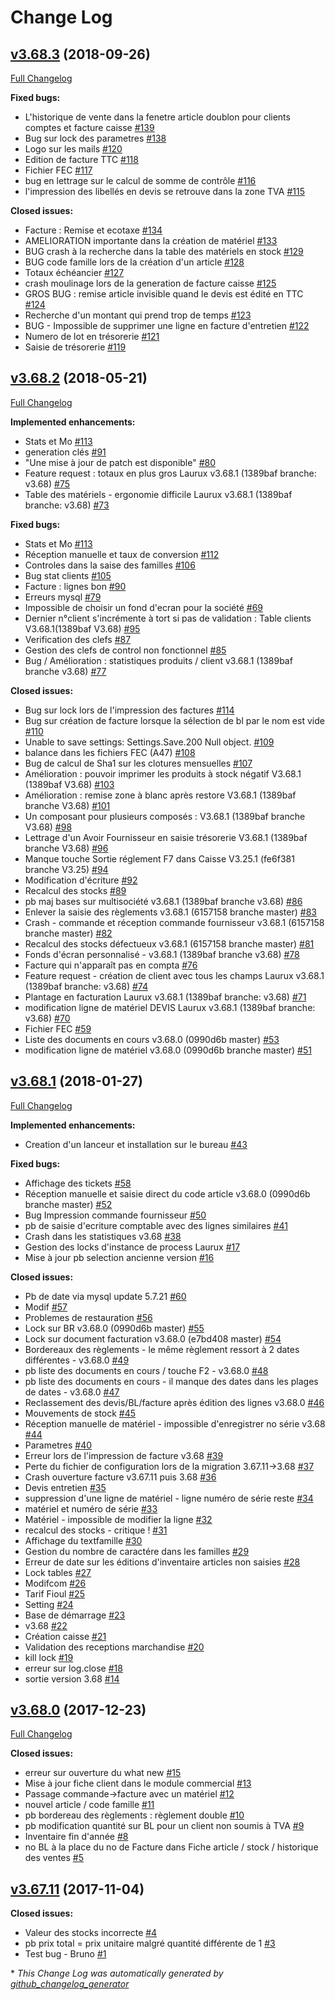 # Change Log

## [v3.68.3](https://github.com/Laurux/Laurux/tree/v3.68.3) (2018-09-26)
[Full Changelog](https://github.com/Laurux/Laurux/compare/v3.68.2...v3.68.3)

**Fixed bugs:**

- L'historique de vente dans la fenetre article doublon pour clients comptes et facture caisse [\#139](https://github.com/Laurux/Laurux/issues/139)
- Bug sur lock des parametres [\#138](https://github.com/Laurux/Laurux/issues/138)
- Logo sur les mails [\#120](https://github.com/Laurux/Laurux/issues/120)
- Edition de facture TTC [\#118](https://github.com/Laurux/Laurux/issues/118)
- Fichier FEC [\#117](https://github.com/Laurux/Laurux/issues/117)
- bug en lettrage sur le calcul de somme de contrôle [\#116](https://github.com/Laurux/Laurux/issues/116)
- l'impression des libellés en devis se retrouve dans la zone TVA [\#115](https://github.com/Laurux/Laurux/issues/115)

**Closed issues:**

- Facture : Remise et ecotaxe [\#134](https://github.com/Laurux/Laurux/issues/134)
- AMELIORATION importante dans la création de matériel [\#133](https://github.com/Laurux/Laurux/issues/133)
- BUG crash à la recherche dans la table des matériels en stock [\#129](https://github.com/Laurux/Laurux/issues/129)
- BUG code famille lors de la création d'un article [\#128](https://github.com/Laurux/Laurux/issues/128)
- Totaux échéancier [\#127](https://github.com/Laurux/Laurux/issues/127)
- crash moulinage lors de la generation de facture caisse [\#125](https://github.com/Laurux/Laurux/issues/125)
- GROS BUG : remise article invisible quand le devis est édité en TTC [\#124](https://github.com/Laurux/Laurux/issues/124)
- Recherche d'un montant qui prend trop de temps [\#123](https://github.com/Laurux/Laurux/issues/123)
- BUG - Impossible de supprimer une ligne en facture d'entretien [\#122](https://github.com/Laurux/Laurux/issues/122)
- Numero de lot en trésorerie [\#121](https://github.com/Laurux/Laurux/issues/121)
- Saisie de trésorerie [\#119](https://github.com/Laurux/Laurux/issues/119)

## [v3.68.2](https://github.com/Laurux/Laurux/tree/v3.68.2) (2018-05-21)
[Full Changelog](https://github.com/Laurux/Laurux/compare/v3.68.1...v3.68.2)

**Implemented enhancements:**

- Stats et Mo [\#113](https://github.com/Laurux/Laurux/issues/113)
- generation clés [\#91](https://github.com/Laurux/Laurux/issues/91)
- "Une mise à jour de patch est disponible" [\#80](https://github.com/Laurux/Laurux/issues/80)
- Feature request : totaux en plus gros Laurux v3.68.1 \(1389baf branche: v3.68\) [\#75](https://github.com/Laurux/Laurux/issues/75)
- Table des matériels - ergonomie difficile Laurux v3.68.1 \(1389baf branche: v3.68\) [\#73](https://github.com/Laurux/Laurux/issues/73)

**Fixed bugs:**

- Stats et Mo [\#113](https://github.com/Laurux/Laurux/issues/113)
- Réception manuelle et taux de conversion [\#112](https://github.com/Laurux/Laurux/issues/112)
- Controles dans la saise des familles [\#106](https://github.com/Laurux/Laurux/issues/106)
- Bug stat clients [\#105](https://github.com/Laurux/Laurux/issues/105)
- Facture : lignes bon [\#90](https://github.com/Laurux/Laurux/issues/90)
- Erreurs mysql [\#79](https://github.com/Laurux/Laurux/issues/79)
- Impossible de choisir un fond d'ecran pour la société [\#69](https://github.com/Laurux/Laurux/issues/69)
- Dernier n°client s'incrémente à tort si pas de validation : Table clients V3.68.1\(1389baf V3.68\) [\#95](https://github.com/Laurux/Laurux/issues/95)
- Verification des clefs [\#87](https://github.com/Laurux/Laurux/issues/87)
- Gestion des clefs de control non fonctionnel [\#85](https://github.com/Laurux/Laurux/issues/85)
- Bug / Amélioration : statistiques produits / client v3.68.1 \(1389baf branche v3.68\) [\#77](https://github.com/Laurux/Laurux/issues/77)

**Closed issues:**

- Bug sur lock lors de l'impression des factures [\#114](https://github.com/Laurux/Laurux/issues/114)
- Bug sur création de facture lorsque la sélection de bl par le nom est vide [\#110](https://github.com/Laurux/Laurux/issues/110)
- Unable to save settings: Settings.Save.200 Null object. [\#109](https://github.com/Laurux/Laurux/issues/109)
- balance dans les fichiers FEC \(A47\) [\#108](https://github.com/Laurux/Laurux/issues/108)
- Bug de calcul de Sha1 sur les clotures mensuelles [\#107](https://github.com/Laurux/Laurux/issues/107)
- Amélioration : pouvoir imprimer les produits à stock négatif V3.68.1 \(1389baf V3.68\) [\#103](https://github.com/Laurux/Laurux/issues/103)
- Amélioration : remise zone à blanc après restore V3.68.1 \(1389baf branche V3.68\) [\#101](https://github.com/Laurux/Laurux/issues/101)
- Un composant pour plusieurs composés : V3.68.1 \(1389baf branche V3.68\) [\#98](https://github.com/Laurux/Laurux/issues/98)
- Lettrage d'un Avoir Fournisseur en saisie trésorerie V3.68.1 \(1389baf branche V3.68\) [\#96](https://github.com/Laurux/Laurux/issues/96)
- Manque touche Sortie réglement F7 dans Caisse V3.25.1 \(fe6f381 branche V3.25\) [\#94](https://github.com/Laurux/Laurux/issues/94)
- Modification d'écriture [\#92](https://github.com/Laurux/Laurux/issues/92)
- Recalcul des stocks [\#89](https://github.com/Laurux/Laurux/issues/89)
- pb maj bases sur multisociété v3.68.1 \(1389baf branche v3.68\) [\#86](https://github.com/Laurux/Laurux/issues/86)
- Enlever la saisie des règlements v3.68.1 \(6157158 branche master\) [\#83](https://github.com/Laurux/Laurux/issues/83)
- Crash - commande et réception commande fournisseur v3.68.1 \(6157158 branche master\) [\#82](https://github.com/Laurux/Laurux/issues/82)
- Recalcul des stocks défectueux v3.68.1 \(6157158 branche master\) [\#81](https://github.com/Laurux/Laurux/issues/81)
- Fonds d'écran personnalisé - v3.68.1 \(1389baf branche v3.68\) [\#78](https://github.com/Laurux/Laurux/issues/78)
- Facture qui n'apparaît pas en compta [\#76](https://github.com/Laurux/Laurux/issues/76)
- Feature request - création de client avec tous les champs Laurux v3.68.1 \(1389baf branche: v3.68\) [\#74](https://github.com/Laurux/Laurux/issues/74)
- Plantage en facturation Laurux v3.68.1 \(1389baf branche: v3.68\) [\#71](https://github.com/Laurux/Laurux/issues/71)
- modification ligne de matériel DEVIS Laurux v3.68.1 \(1389baf branche: v3.68\) [\#70](https://github.com/Laurux/Laurux/issues/70)
- Fichier FEC [\#59](https://github.com/Laurux/Laurux/issues/59)
- Liste des documents en cours v3.68.0 \(0990d6b master\) [\#53](https://github.com/Laurux/Laurux/issues/53)
- modification ligne de matériel v3.68.0 \(0990d6b branche master\) [\#51](https://github.com/Laurux/Laurux/issues/51)

## [v3.68.1](https://github.com/Laurux/Laurux/tree/v3.68.1) (2018-01-27)
[Full Changelog](https://github.com/Laurux/Laurux/compare/v3.68.0...v3.68.1)

**Implemented enhancements:**

- Creation d'un lanceur et installation sur le bureau [\#43](https://github.com/Laurux/Laurux/issues/43)

**Fixed bugs:**

- Affichage des tickets [\#58](https://github.com/Laurux/Laurux/issues/58)
- Réception manuelle et saisie direct du code article v3.68.0 \(0990d6b branche master\) [\#52](https://github.com/Laurux/Laurux/issues/52)
- Bug Impression commande fournisseur [\#50](https://github.com/Laurux/Laurux/issues/50)
- pb de saisie d'ecriture comptable avec des lignes similaires [\#41](https://github.com/Laurux/Laurux/issues/41)
- Crash dans les statistiques v3.68 [\#38](https://github.com/Laurux/Laurux/issues/38)
- Gestion des locks d'instance de process Laurux [\#17](https://github.com/Laurux/Laurux/issues/17)
- Mise à jour pb selection ancienne version [\#16](https://github.com/Laurux/Laurux/issues/16)

**Closed issues:**

- Pb de date via mysql update 5.7.21 [\#60](https://github.com/Laurux/Laurux/issues/60)
- Modif [\#57](https://github.com/Laurux/Laurux/issues/57)
- Problemes de restauration [\#56](https://github.com/Laurux/Laurux/issues/56)
- Lock sur BR v3.68.0 \(0990d6b master\) [\#55](https://github.com/Laurux/Laurux/issues/55)
- Lock sur document facturation v3.68.0 \(e7bd408 master\) [\#54](https://github.com/Laurux/Laurux/issues/54)
- Bordereaux des règlements - le même règlement ressort à 2 dates différentes - v3.68.0 [\#49](https://github.com/Laurux/Laurux/issues/49)
- pb liste des documents en cours / touche F2 - v3.68.0 [\#48](https://github.com/Laurux/Laurux/issues/48)
- pb liste des documents en cours - il manque des dates dans les plages de dates - v3.68.0 [\#47](https://github.com/Laurux/Laurux/issues/47)
- Reclassement des devis/BL/facture après édition des lignes v3.68.0 [\#46](https://github.com/Laurux/Laurux/issues/46)
- Mouvements de stock [\#45](https://github.com/Laurux/Laurux/issues/45)
- Réception manuelle de matériel - impossible d'enregistrer no série v3.68 [\#44](https://github.com/Laurux/Laurux/issues/44)
- Parametres [\#40](https://github.com/Laurux/Laurux/issues/40)
- Erreur lors de l'impression de facture v3.68 [\#39](https://github.com/Laurux/Laurux/issues/39)
- Perte du fichier de configuration lors de la migration 3.67.11-\>3.68 [\#37](https://github.com/Laurux/Laurux/issues/37)
- Crash ouverture facture v3.67.11 puis 3.68 [\#36](https://github.com/Laurux/Laurux/issues/36)
- Devis entretien [\#35](https://github.com/Laurux/Laurux/issues/35)
- suppression d'une ligne de matériel - ligne numéro de série reste [\#34](https://github.com/Laurux/Laurux/issues/34)
- matériel et numéro de série [\#33](https://github.com/Laurux/Laurux/issues/33)
- Matériel - impossible de modifier la ligne [\#32](https://github.com/Laurux/Laurux/issues/32)
- recalcul des stocks - critique ! [\#31](https://github.com/Laurux/Laurux/issues/31)
- Affichage du textfamille [\#30](https://github.com/Laurux/Laurux/issues/30)
- Gestion du nombre de caractére dans les familles [\#29](https://github.com/Laurux/Laurux/issues/29)
- Erreur de date sur les éditions d'inventaire articles non saisies [\#28](https://github.com/Laurux/Laurux/issues/28)
- Lock tables [\#27](https://github.com/Laurux/Laurux/issues/27)
- Modifcom  [\#26](https://github.com/Laurux/Laurux/issues/26)
- Tarif Fioul [\#25](https://github.com/Laurux/Laurux/issues/25)
- Setting [\#24](https://github.com/Laurux/Laurux/issues/24)
- Base de démarrage [\#23](https://github.com/Laurux/Laurux/issues/23)
- v3.68 [\#22](https://github.com/Laurux/Laurux/issues/22)
- Création caisse [\#21](https://github.com/Laurux/Laurux/issues/21)
- Validation des receptions marchandise [\#20](https://github.com/Laurux/Laurux/issues/20)
- kill lock [\#19](https://github.com/Laurux/Laurux/issues/19)
- erreur sur log.close [\#18](https://github.com/Laurux/Laurux/issues/18)
- sortie version 3.68 [\#14](https://github.com/Laurux/Laurux/issues/14)

## [v3.68.0](https://github.com/Laurux/Laurux/tree/v3.68.0) (2017-12-23)
[Full Changelog](https://github.com/Laurux/Laurux/compare/v3.67.11...v3.68.0)

**Closed issues:**

- erreur sur ouverture du what new [\#15](https://github.com/Laurux/Laurux/issues/15)
- Mise à jour fiche client dans le module commercial [\#13](https://github.com/Laurux/Laurux/issues/13)
- Passage commande-\>facture avec un matériel [\#12](https://github.com/Laurux/Laurux/issues/12)
- nouvel article / code famille [\#11](https://github.com/Laurux/Laurux/issues/11)
- pb bordereau des règlements : règlement double [\#10](https://github.com/Laurux/Laurux/issues/10)
- pb modification quantité sur BL pour un client non soumis à TVA [\#9](https://github.com/Laurux/Laurux/issues/9)
- Inventaire fin d'année [\#8](https://github.com/Laurux/Laurux/issues/8)
- no BL à la place du no de Facture dans Fiche article / stock / historique des ventes [\#5](https://github.com/Laurux/Laurux/issues/5)

## [v3.67.11](https://github.com/Laurux/Laurux/tree/v3.67.11) (2017-11-04)
**Closed issues:**

- Valeur des stocks incorrecte [\#4](https://github.com/Laurux/Laurux/issues/4)
- pb prix total = prix unitaire malgré quantité différente de 1 [\#3](https://github.com/Laurux/Laurux/issues/3)
- Test bug - Bruno [\#1](https://github.com/Laurux/Laurux/issues/1)



\* *This Change Log was automatically generated by [github_changelog_generator](https://github.com/skywinder/Github-Changelog-Generator)*